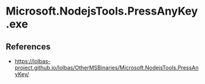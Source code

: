 # Microsoft.NodejsTools.PressAnyKey.exe

## References
* https://lolbas-project.github.io/lolbas/OtherMSBinaries/Microsoft.NodejsTools.PressAnyKey/
